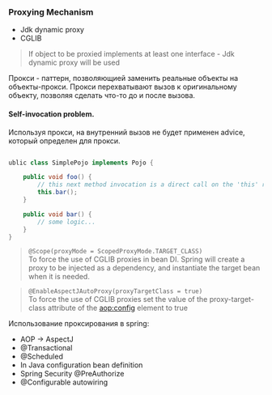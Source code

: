 ### Proxying Mechanism

- Jdk dynamic proxy
- CGLIB

> If object to be proxied implements at least one interface - Jdk dynamic proxy will be used  

Прокси - паттерн, позволяющией заменить реальные объекты на объекты-прокси. Прокси перехватывают вызов к оригинальному объекту, позволяя сделать что-то до и после вызова.


#### Self-invocation problem.  
Используя прокси, на внутренний вызов не будет применен advice, который определен для прокси.

```java

ublic class SimplePojo implements Pojo {

    public void foo() {
        // this next method invocation is a direct call on the 'this' reference
        this.bar();
    }

    public void bar() {
        // some logic...
    }
}

```

> `@Scope(proxyMode = ScopedProxyMode.TARGET_CLASS)`  
To force the use of CGLIB proxies in bean DI.
>Spring will create a proxy to be injected as a dependency, and instantiate the target bean when it is needed.

> `@EnableAspectJAutoProxy(proxyTargetClass = true)`  
To force the use of CGLIB proxies set the value of the proxy-target-class attribute of the <aop:config> element to true


Использование проксирования в spring:
- AOP -> AspectJ
- @Transactional
- @Scheduled
- In Java configuration bean definition
- Spring Security @PreAuthorize
- @Configurable autowiring
 